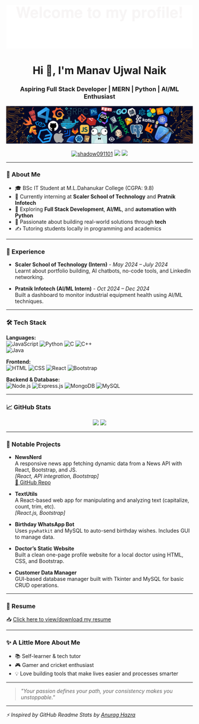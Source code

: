 <p align="center">
  <img src="./Bottom_up.svg" alt="Manav">
</p>
<h1 align="center">Hi 👋, I'm Manav Ujwal Naik</h1>
<h3 align="center">Aspiring Full Stack Developer | MERN | Python | AI/ML Enthusiast</h3>
<p align="center">
  <img src="./header_.png" alt="Manav">
</p>

<p align="center">
  <a href="https://github.com/Shadow091101"><img src="https://komarev.com/ghpvc/?username=shadow091101&label=Profile%20views&color=0e75b6&style=flat" alt="shadow091101" /></a>
  <a href="mailto:manavnaik442@gmail.com"><img src="https://img.shields.io/badge/email-manavnaik442@gmail.com-blue?style=flat&logo=gmail"></a>
  <a href="http://www.linkedin.com/in/manav-naik-088049296"><img src="https://img.shields.io/badge/linkedin-Manav%20Naik-blue?style=flat&logo=linkedin"></a>
</p>

---

### 💫 About Me

- 🎓 BSc IT Student at M.L.Dahanukar College (CGPA: 9.8)
- 💼 Currently interning at **Scaler School of Technology** and **Pratnik Infotech**
- 🌱 Exploring **Full Stack Development**, **AI/ML**, and **automation with Python**
- 📌 Passionate about building real-world solutions through **tech**
- ✍️ Tutoring students locally in programming and academics

---

### 💼 Experience

- **Scaler School of Technology (Intern)** - *May 2024 – July 2024*  
  Learnt about portfolio building, AI chatbots, no-code tools, and LinkedIn networking.

- **Pratnik Infotech (AI/ML Intern)** - *Oct 2024 – Dec 2024*  
  Built a dashboard to monitor industrial equipment health using AI/ML techniques.

---

### 🛠️ Tech Stack

**Languages:**  
![JavaScript](https://img.shields.io/badge/-JavaScript-F7DF1E?style=flat&logo=javascript&logoColor=000) 
![Python](https://img.shields.io/badge/-Python-3776AB?style=flat&logo=python&logoColor=fff) 
![C](https://img.shields.io/badge/-C-00599C?style=flat&logo=c&logoColor=fff)
![C++](https://img.shields.io/badge/-C++-00599C?style=flat&logo=c%2B%2B&logoColor=fff)  
![Java](https://img.shields.io/badge/-Java-007396?style=flat&logo=java&logoColor=white)

**Frontend:**  
![HTML](https://img.shields.io/badge/-HTML5-E34F26?style=flat&logo=html5&logoColor=fff)
![CSS](https://img.shields.io/badge/-CSS3-1572B6?style=flat&logo=css3&logoColor=fff)
![React](https://img.shields.io/badge/-React-61DAFB?style=flat&logo=react&logoColor=000)
![Bootstrap](https://img.shields.io/badge/-Bootstrap-7952B3?style=flat&logo=bootstrap&logoColor=fff)

**Backend & Database:**  
![Node.js](https://img.shields.io/badge/-Node.js-339933?style=flat&logo=nodedotjs&logoColor=fff)
![Express.js](https://img.shields.io/badge/-Express.js-000000?style=flat&logo=express&logoColor=white)
![MongoDB](https://img.shields.io/badge/-MongoDB-47A248?style=flat&logo=mongodb&logoColor=white)
![MySQL](https://img.shields.io/badge/-MySQL-4479A1?style=flat&logo=mysql&logoColor=white)

---

### 📈 GitHub Stats

<p align="center">
  <img height="170px" src="https://github-readme-stats.vercel.app/api?username=Shadow091101&show_icons=true&theme=radical&hide_border=true" />
  <img height="170px" src="https://github-readme-stats.vercel.app/api/top-langs/?username=Shadow091101&layout=compact&theme=radical&hide_border=true" />
</p>

---

### 📌 Notable Projects

- **NewsNerd**  
  A responsive news app fetching dynamic data from a News API with React, Bootstrap, and JS.  
  _[React, API integration, Bootstrap]_  
  [🔗 GitHub Repo](https://github.com/Shadow091101/NewsNerd)

- **TextUtils**  
  A React-based web app for manipulating and analyzing text (capitalize, count, trim, etc).  
  _[React.js, Bootstrap]_

- **Birthday WhatsApp Bot**  
  Uses `pywhatkit` and MySQL to auto-send birthday wishes. Includes GUI to manage data.

- **Doctor’s Static Website**  
  Built a clean one-page profile website for a local doctor using HTML, CSS, and Bootstrap.

- **Customer Data Manager**  
  GUI-based database manager built with Tkinter and MySQL for basic CRUD operations.

---

### 📄 Resume

📥 [Click here to view/download my resume](https://github.com/Shadow091101/Shadow091101/blob/main/my%20resume%20(1).pdf)

---

### ✨ A Little More About Me

- 📚 Self-learner & tech tutor
- 🎮 Gamer and cricket enthusiast
- 💡 Love building tools that make lives easier and processes smarter

---

> *"Your passion defines your path, your consistency makes you unstoppable."*

---

_⚡️ Inspired by GitHub Readme Stats by [Anurag Hazra](https://github.com/anuraghazra/github-readme-stats)_

